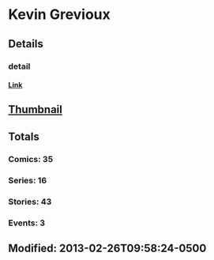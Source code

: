 # Kevin  Grevioux 
## Details
### detail
#### [Link](http://marvel.com/comics/creators/4990/kevin_grevioux?utm_campaign=apiRef&utm_source=225578a89fc76f3d20fbffda5d17a88d)
## [Thumbnail](http://i.annihil.us/u/prod/marvel/i/mg/9/30/4badc1c863069.jpg)
## Totals
### Comics: 35
### Series: 16
### Stories: 43
### Events: 3
## Modified: 2013-02-26T09:58:24-0500